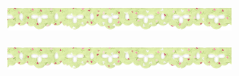 ![image alt](https://github.com/koirinsdiary/koirinsdiary/blob/89ea4d034c017eff3ad7d786be4e06e4b00b7a48/image.png)


ㅤㅤㅤㅤㅤㅤㅤㅤㅤㅤㅤㅤㅤㅤㅤㅤ![image alt](https://github.com/koirinsdiary/koirinsdiary/blob/0e5202941876d9a323d93e8486ef5cc559d3b0ba/image.png)
